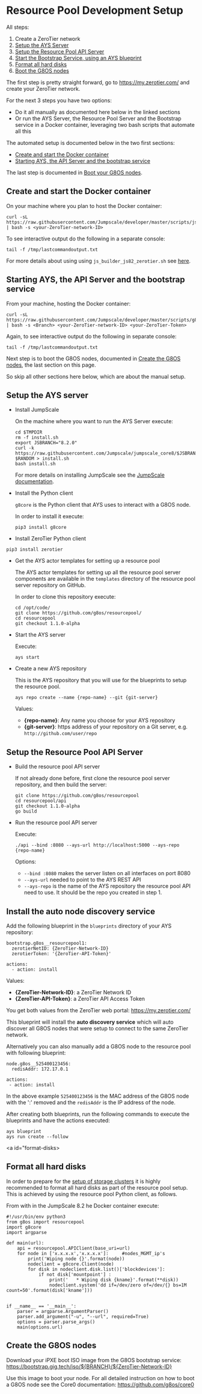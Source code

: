 # Resource Pool Development Setup

All steps:
1. Create a ZeroTier network
2. [Setup the AYS Server](#ays-server)
3. [Setup the Resource Pool API Server](#resourcepool-api)
4. [Start the Bootstrap Service, using an AYS blueprint](#bootstrap-service)
5. [Format all hard disks](#format-disks)
6. [Boot the G8OS nodes](#boot-nodes)

The first step is pretty straight forward, go to https://my.zerotier.com/ and create your ZeroTier network.

For the next 3 steps you have two options:
- Do it all manually as documented here below in the linked sections
- Or run the AYS Server, the Resource Pool Server and the Bootstrap service in a Docker container, leveraging two bash scripts that automate all this

The automated setup is documented below in the two first sections:
- [Create and start the Docker container](#docker-container)
- [Starting AYS, the API Server and the bootstrap service](#start-services)

The last step is documented in [Boot your G8OS nodes](#boot-nodes).

<a id="docker-container"></a>
## Create and start the Docker container

On your machine where you plan to host the Docker container:
```
curl -sL https://raw.githubusercontent.com/Jumpscale/developer/master/scripts/js_builder_js82_zerotier.sh | bash -s <your-ZeroTier-network-ID>
```

To see interactive output do the following in a separate console:
```
tail -f /tmp/lastcommandoutput.txt
```

For more details about using using `js_builder_js82_zerotier.sh` see [here](https://github.com/Jumpscale/developer/blob/master/docs/installjs8_details.md).


<a id="start-services"></a>
## Starting AYS, the API Server and the bootstrap service

From your machine, hosting the Docker container:
```
curl -sL https://raw.githubusercontent.com/Jumpscale/developer/master/scripts/g8os_grid_installer82.sh | bash -s <Branch> <your-ZeroTier-network-ID> <your-ZeroTier-Token>
```

Again, to see interactive output do the following in separate console:
```
tail -f /tmp/lastcommandoutput.txt
```

Next step is to boot the G8OS nodes, documented in [Create the G8OS nodes](#create-nodes), the last section on this page.

So skip all other sections here below, which are about the manual setup.


<a id="ays-server"></a>
## Setup the AYS server

* Install JumpScale

  On the machine where you want to run the AYS Server execute:

  ```shell
  cd $TMPDIR
  rm -f install.sh
  export JSBRANCH="8.2.0"
  curl -k https://raw.githubusercontent.com/Jumpscale/jumpscale_core8/$JSBRANCH/install/install.sh?$RANDOM > install.sh
  bash install.sh
  ```

  For more details on installing JumpScale see the [JumpScale documentation](https://gig.gitbooks.io/jumpscale-core8/content/Installation/JSDevelopment.html).

* Install the Python client

  `g8core` is the Python client that AYS uses to interact with a G8OS node.

  In order to install it execute:

  ```shell
  pip3 install g8core
  ```

* Install ZeroTier Python client

```shell
pip3 install zerotier
```

* Get the AYS actor templates for setting up a resource pool

  The AYS actor templates for setting up all the resource pool server components are available in the `templates` directory of the resource pool server repository on GitHub.

  In order to clone this repository execute:

  ```shell
  cd /opt/code/
  git clone https://github.com/g8os/resourcepool/
  cd resourcepool
  git checkout 1.1.0-alpha
  ```

* Start the AYS server

  Execute:
  ```shell
  ays start
  ```

* Create a new AYS repository

  This is the AYS repository that you will use for the blueprints to setup the resource pool.

  ```shell
  ays repo create --name {repo-name} --git {git-server}
  ```

  Values:
  - **{repo-name}**: Any name you choose for your AYS repository
  - **{git-server}**: https address of your repository on a Git server, e.g. `http://github.com/user/repo`


<a id="resourcepool-api"></a>
## Setup the Resource Pool API Server

* Build the resource pool API server

  If not already done before, first clone the resource pool server repository, and then build the server:

  ```shell
  git clone https://github.com/g8os/resourcepool
  cd resourcepool/api
  git checkout 1.1.0-alpha
  go build
  ```

* Run the resource pool API server

  Execute:

  `./api --bind :8080 --ays-url http://localhost:5000 --ays-repo {repo-name}`

  Options:
  - `--bind :8080` makes the server listen on all interfaces on port 8080
  - `--ays-url` needed to point to the AYS REST API
  - `--ays-repo` is the name of the AYS repository the resource pool API need to use. It should be the repo you created in step 1.


<a id="bootstrap-service"></a>
## Install the auto node discovery service

Add the following blueprint in the `blueprints` directory of your AYS repository:

```
bootstrap.g8os__resourcepool1:
  zerotierNetID: {ZeroTier-Network-ID}
  zerotierToken: '{ZeroTier-API-Token}'

actions:
  - action: install
```

Values:
- **{ZeroTier-Network-ID}**: a ZeroTier Network ID
- **{ZeroTier-API-Token}**: a ZeroTier API Access Token

You get both values from the ZeroTier web portal: https://my.zerotier.com/

This blueprint will install the **auto discovery service** which will auto discover all G8OS nodes that were setup to connect to the same ZeroTier network.

Alternatively you can also manually add a G8OS node to the resource pool with following blueprint:

```
node.g8os__525400123456:
  redisAddr: 172.17.0.1

actions:
 - action: install
```

In the above example `525400123456` is the MAC address of the G8OS node with the ':' removed and the `redisAddr` is the IP address of the node.

After creating both blueprints, run the following commands to execute the blueprints and have the actions executed:

```shell
ays blueprint
ays run create --follow
```


<a id="format-disks></a>
## Format all hard disks

In order to prepare for the [setup of storage clusters](../storagecluster/setup.md) it is highly recommended to format all hard disks as part of the resource pool setup. This is achieved by using the resource pool Python client, as follows.

From with in the JumpScale 8.2 he Docker container execute:

```
#!/usr/bin/env python3
from g8os import resourcepool
import g8core
import argparse

def main(url):
    api = resourcepool.APIClient(base_uri=url)
    for node in ['x.x.x.x','x.x.x.x']:     #nodes_MGMT_ip's
        print('Wiping node {}'.format(node))
        nodeclient = g8core.Client(node)
        for disk in nodeclient.disk.list()['blockdevices']:
            if not disk['mountpoint'] :
                print('   * Wiping disk {kname}'.format(**disk))
                nodeclient.system('dd if=/dev/zero of=/dev/{} bs=1M count=50'.format(disk['kname']))


if __name__ == '__main__':
    parser = argparse.ArgumentParser()
    parser.add_argument("-u", "--url", required=True)
    options = parser.parse_args()
    main(options.url)
```

<a id="boot-nodes"></a>
## Create the G8OS nodes

Download your iPXE boot ISO image from the G8OS bootstrap service: https://bootstrap.gig.tech/iso/${BRANCH}/${ZeroTier-Network-ID}

Use this image to boot your node. For all detailed instruction on how to boot a G8OS node see the Core0 documentation: https://github.com/g8os/core0

